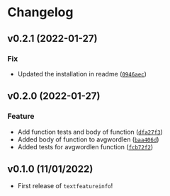# Changelog

<!--next-version-placeholder-->

## v0.2.1 (2022-01-27)
### Fix
* Updated the installation in readme ([`0946aec`](https://github.com/UBC-MDS/textfeatureinfo/commit/0946aec5aec747cd52632495b76b6330c0edc796))

## v0.2.0 (2022-01-27)
### Feature
* Add function tests and body of function ([`dfa27f3`](https://github.com/UBC-MDS/textfeatureinfo/commit/dfa27f35bf48914afa4b74ad4e54fb2d48313741))
* Added body of function to avgwordlen ([`baa406d`](https://github.com/UBC-MDS/textfeatureinfo/commit/baa406de628addec54f15f2eed0e9b48aead3ab1))
* Added tests for avgwordlen function ([`fcb72f2`](https://github.com/UBC-MDS/textfeatureinfo/commit/fcb72f261731788484e4c99d322973afc6a48cdb))

## v0.1.0 (11/01/2022)

- First release of `textfeatureinfo`!
